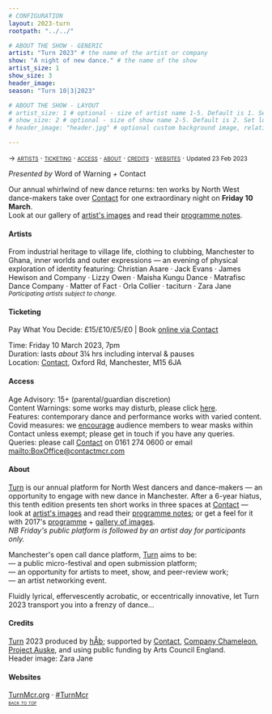 ```yaml
---
# CONFIGURATION
layout: 2023-turn
rootpath: "../../"

# ABOUT THE SHOW - GENERIC
artist: "Turn 2023" # the name of the artist or company
show: "A night of new dance." # the name of the show
artist_size: 1
show_size: 3
header_image:  
season: "Turn 10|3|2023"

# ABOUT THE SHOW - LAYOUT
# artist_size: 1 # optional - size of artist name 1-5. Default is 1. Set longer names to lower values
# show_size: 2 # optional - size of show name 2-5. Default is 2. Set longer names to lower values
# header_image: "header.jpg" # optional custom background image, relative to current page

---
```

<span style='font-variant: small-caps'>→ [artists](/current/2023-turn/#artists) · [ticketing](/current/2023-turn/#ticketing) · [access](/current/2023-turn/#access) · [about](/current/2023-turn/#about) · [credits](/current/2023-turn/#credits) · [websites](/current/2023-turn/#websites)</span> · <small>Updated 23 Feb 2023</small>     
        
*Presented by* Word of Warning *+* Contact        
        
Our annual whirlwind of new dance returns: ten works by North West dance-makers take over <a href="https://contactmcr.com" target="_blank">Contact</a> for one extraordinary night on **Friday 10 March**.<br>Look at our gallery of [artist's images](/galleries/2023-turnpre) and read their [programme notes](/current/2023-turn/programme).        
        
#### Artists         
From industrial heritage to village life, clothing to clubbing, Manchester to Ghana, inner worlds and outer expressions — an evening of physical exploration of identity featuring: Christian Asare · Jack Evans · James Hewison and Company · Lizzy Owen · Maisha Kungu Dance · Matrafisc Dance Company · Matter of Fact · Orla Collier · taciturn · Zara Jane<br><small>*Participating artists subject to change.*</small>         
         
#### Ticketing         
Pay What You Decide: £15/£10/£5/£0 | Book <a href="https://contactmcr.com/book-online/308158" target="_blank">online via Contact</a>         
         
Time: Friday 10 March 2023, 7pm<br>Duration: lasts *about* 3¼ hrs including interval & pauses<br>Location: <a href="https://contactmcr.com/about-us/your-visit" target="_blank">Contact</a>, Oxford Rd, Manchester, M15 6JA       
        
#### Access         
Age Advisory: 15+ (parental/guardian discretion)<br>Content Warnings: some works may disturb, please click [here](/warnings).<br>Features: contemporary dance and performance works with varied content.<br>Covid measures: we <a href="https://contactmcr.com/covid-19-faq" target="_blank">encourage</a> audience members to wear masks within Contact unless exempt; please get in touch if you have any queries.<br>Queries: please call <a href="https://contactmcr.com/accessibility" target="_blank">Contact</a> on 0161 274 0600 or email <mailto:BoxOffice@contactmcr.com>        
         
#### About         
[Turn](/hab/turn) is our annual platform for North West dancers and dance-makers — an opportunity to engage with new dance in Manchester. After a 6-year hiatus, this tenth edition presents ten short works in three spaces at <a href="http://contactmcr.com" target="_blank">Contact</a> — look at [artist's images](/galleries/2023-turnpre) and read their [programme notes](/current/2023-turn/programme); or get a feel for it with 2017's [programme](/archive/2017-turn/programme) + [gallery of images](/galleries/2017-turn).<br>*NB Friday's public platform is followed by an artist day for participants only.*        
        
Manchester's open call dance platform, [Turn](/hab/turn) aims to be:<br>— a public micro-festival and open submission platform;<br>— an opportunity for artists to meet, show, and peer-review work;<br>— an artist networking event.         
        
Fluidly lyrical, effervescently acrobatic, or eccentrically innovative, let Turn 2023 transport you into a frenzy of dance…        
        
#### Credits                 
[Turn](/hab/turn) 2023 produced by [hÅb](/hab); supported by <a href="https://contactmcr.com" target="_blank">Contact</a>, <a href="https://companychameleon.com" target="_blank">Company Chameleon</a>, <a href="https://projectauske.com" target="_blank">Project Auske</a>, and using public funding by Arts Council England.<br>Header image: Zara Jane          
        
#### Websites         
<a href="https://turnmcr.org" target="_blank">TurnMcr.org</a> · <a href="https://twitter.com/hashtag/TurnMcr" target="_blank">#TurnMcr</a>               
<small><span style='font-variant: small-caps'>[back to top](/current/2023-turn)</span></small>
